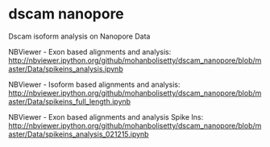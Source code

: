 # dscam nanopore
Dscam isoform analysis on Nanopore Data

NBViewer - Exon based alignments and analysis:
http://nbviewer.ipython.org/github/mohanbolisetty/dscam_nanopore/blob/master/Data/spikeins_analysis.ipynb

NBViewer - Isoform based alignments and analysis:
http://nbviewer.ipython.org/github/mohanbolisetty/dscam_nanopore/blob/master/Data/spikeins_full_length.ipynb

NBViewer - Exon based alignments and analysis Spike Ins:
http://nbviewer.ipython.org/github/mohanbolisetty/dscam_nanopore/blob/master/Data/spikeins_analysis_021215.ipynb
